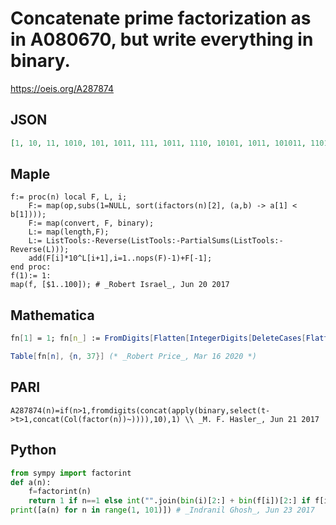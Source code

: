 # Concatenate prime factorization as in A080670, but write everything in binary\.
https://oeis.org/A287874
## JSON
```JSON
[1, 10, 11, 1010, 101, 1011, 111, 1011, 1110, 10101, 1011, 101011, 1101, 10111, 11101, 10100, 10001, 101110, 10011, 1010101, 11111, 101011, 10111, 101111, 10110, 101101, 1111, 1010111, 11101, 1011101, 11111, 10101, 111011, 1010001, 101111, 10101110, 100101]
```
## Maple
```Maple
f:= proc(n) local F, L, i;
    F:= map(op,subs(1=NULL, sort(ifactors(n)[2], (a,b) -> a[1] < b[1])));
    F:= map(convert, F, binary);
    L:= map(length,F);
    L:= ListTools:-Reverse(ListTools:-PartialSums(ListTools:-Reverse(L)));
    add(F[i]*10^L[i+1],i=1..nops(F)-1)+F[-1];
end proc:
f(1):= 1:
map(f, [$1..100]); # _Robert Israel_, Jun 20 2017
```
## Mathematica
```Mathematica
fn[1] = 1; fn[n_] := FromDigits[Flatten[IntegerDigits[DeleteCases[Flatten[FactorInteger[n]], 1], 2]]];
```
```Mathematica
Table[fn[n], {n, 37}] (* _Robert Price_, Mar 16 2020 *)
```
## PARI
```PARI
A287874(n)=if(n>1,fromdigits(concat(apply(binary,select(t->t>1,concat(Col(factor(n))~)))),10),1) \\ _M. F. Hasler_, Jun 21 2017
```
## Python
```Python
from sympy import factorint
def a(n):
    f=factorint(n)
    return 1 if n==1 else int("".join(bin(i)[2:] + bin(f[i])[2:] if f[i]!=1 else bin(i)[2:] for i in f))
print([a(n) for n in range(1, 101)]) # _Indranil Ghosh_, Jun 23 2017
```
